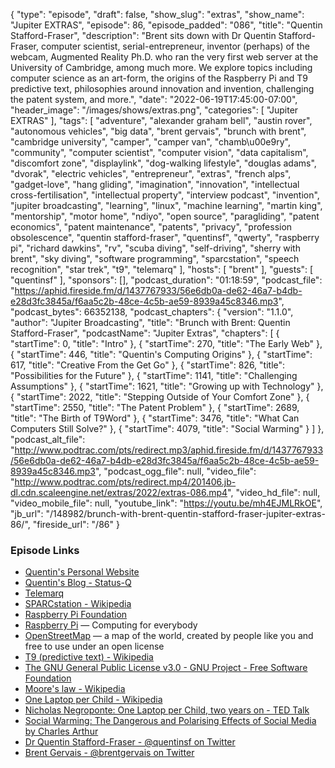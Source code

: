 {
  "type": "episode",
  "draft": false,
  "show_slug": "extras",
  "show_name": "Jupiter EXTRAS",
  "episode": 86,
  "episode_padded": "086",
  "title": "Quentin Stafford-Fraser",
  "description": "Brent sits down with Dr Quentin Stafford-Fraser, computer scientist, serial-entrepreneur, inventor (perhaps) of the webcam, Augmented Reality Ph.D. who ran the very first web server at the University of Cambridge, among much more. We explore topics including computer science as an art-form, the origins of the Raspberry Pi and T9 predictive text, philosophies around innovation and invention, challenging the patent system, and more.",
  "date": "2022-06-19T17:45:00-07:00",
  "header_image": "/images/shows/extras.png",
  "categories": [
    "Jupiter EXTRAS"
  ],
  "tags": [
    "adventure",
    "alexander graham bell",
    "austin rover",
    "autonomous vehicles",
    "big data",
    "brent gervais",
    "brunch with brent",
    "cambridge university",
    "camper",
    "camper van",
    "chamb\u00e9ry",
    "community",
    "computer scientist",
    "computer vision",
    "data capitalism",
    "discomfort zone",
    "displaylink",
    "dog-walking lifestyle",
    "douglas adams",
    "dvorak",
    "electric vehicles",
    "entrepreneur",
    "extras",
    "french alps",
    "gadget-love",
    "hang gliding",
    "imagination",
    "innovation",
    "intellectual cross-fertilisation",
    "intellectual property",
    "interview podcast",
    "invention",
    "jupiter broadcasting",
    "learning",
    "linux",
    "machine learning",
    "martin king",
    "mentorship",
    "motor home",
    "ndiyo",
    "open source",
    "paragliding",
    "patent economics",
    "patent maintenance",
    "patents",
    "privacy",
    "profession obsolescence",
    "quentin stafford-fraser",
    "quentinsf",
    "qwerty",
    "raspberry pi",
    "richard dawkins",
    "rv",
    "scuba diving",
    "self-driving",
    "sherry with brent",
    "sky diving",
    "software programming",
    "sparcstation",
    "speech recognition",
    "star trek",
    "t9",
    "telemarq"
  ],
  "hosts": [
    "brent"
  ],
  "guests": [
    "quentinsf"
  ],
  "sponsors": [],
  "podcast_duration": "01:18:59",
  "podcast_file": "https://aphid.fireside.fm/d/1437767933/56e6db0a-de62-46a7-b4db-e28d3fc3845a/f6aa5c2b-48ce-4c5b-ae59-8939a45c8346.mp3",
  "podcast_bytes": 66352138,
  "podcast_chapters": {
    "version": "1.1.0",
    "author": "Jupiter Broadcasting",
    "title": "Brunch with Brent: Quentin Stafford-Fraser",
    "podcastName": "Jupiter Extras",
    "chapters": [
      {
        "startTime": 0,
        "title": "Intro"
      },
      {
        "startTime": 270,
        "title": "The Early Web"
      },
      {
        "startTime": 446,
        "title": "Quentin's Computing Origins"
      },
      {
        "startTime": 617,
        "title": "Creative From the Get Go"
      },
      {
        "startTime": 826,
        "title": "Possibilities for the Future"
      },
      {
        "startTime": 1141,
        "title": "Challenging Assumptions"
      },
      {
        "startTime": 1621,
        "title": "Growing up with Technology"
      },
      {
        "startTime": 2022,
        "title": "Stepping Outside of Your Comfort Zone"
      },
      {
        "startTime": 2550,
        "title": "The Patent Problem"
      },
      {
        "startTime": 2689,
        "title": "The Birth of T9Word"
      },
      {
        "startTime": 3476,
        "title": "What Can Computers Still Solve?"
      },
      {
        "startTime": 4079,
        "title": "Social Warming"
      }
    ]
  },
  "podcast_alt_file": "http://www.podtrac.com/pts/redirect.mp3/aphid.fireside.fm/d/1437767933/56e6db0a-de62-46a7-b4db-e28d3fc3845a/f6aa5c2b-48ce-4c5b-ae59-8939a45c8346.mp3",
  "podcast_ogg_file": null,
  "video_file": "http://www.podtrac.com/pts/redirect.mp4/201406.jb-dl.cdn.scaleengine.net/extras/2022/extras-086.mp4",
  "video_hd_file": null,
  "video_mobile_file": null,
  "youtube_link": "https://youtu.be/mh4EJMLRkOE",
  "jb_url": "/148982/brunch-with-brent-quentin-stafford-fraser-jupiter-extras-86/",
  "fireside_url": "/86"
}


### Episode Links

  * [Quentin's Personal Website](https://quentinsf.com/ "Quentin's Personal Website")
  * [Quentin's Blog - Status-Q](https://statusq.org/ "Quentin's Blog - Status-Q")
  * [Telemarq](http://telemarq.com/ "Telemarq")
  * [SPARCstation - Wikipedia](https://en.wikipedia.org/wiki/SPARCstation "SPARCstation - Wikipedia")
  * [Raspberry Pi Foundation](https://www.raspberrypi.org/ "Raspberry Pi Foundation")
  * [Raspberry Pi](https://www.raspberrypi.com/ "Raspberry Pi") — Computing for everybody
  * [OpenStreetMap](https://www.openstreetmap.org/ "OpenStreetMap") — a map of the world, created by people like you and free to use under an open license
  * [T9 (predictive text) - Wikipedia](https://en.wikipedia.org/wiki/T9_\(predictive_text\) "T9 \(predictive text\) - Wikipedia")
  * [The GNU General Public License v3.0 - GNU Project - Free Software Foundation](https://www.gnu.org/licenses/gpl-3.0.en.html "The GNU General Public License v3.0 - GNU Project - Free Software Foundation")
  * [Moore's law - Wikipedia](https://en.wikipedia.org/wiki/Moore%27s_law "Moore's law - Wikipedia")
  * [One Laptop per Child - Wikipedia](https://en.wikipedia.org/wiki/One_Laptop_per_Child "One Laptop per Child - Wikipedia")
  * [Nicholas Negroponte: One Laptop per Child, two years on - TED Talk](https://www.ted.com/talks/nicholas_negroponte_one_laptop_per_child_two_years_on "Nicholas Negroponte: One Laptop per Child, two years on - TED Talk")
  * [Social Warming: The Dangerous and Polarising Effects of Social Media by Charles Arthur](https://www.goodreads.com/book/show/55711307-social-warming "Social Warming: The Dangerous and Polarising Effects of Social Media by Charles Arthur")
  * [Dr Quentin Stafford-Fraser - @quentinsf on Twitter](https://twitter.com/quentinsf "Dr Quentin Stafford-Fraser - @quentinsf on Twitter")
  * [Brent Gervais - @brentgervais on Twitter](https://twitter.com/brentgervais "Brent Gervais - @brentgervais on Twitter")


